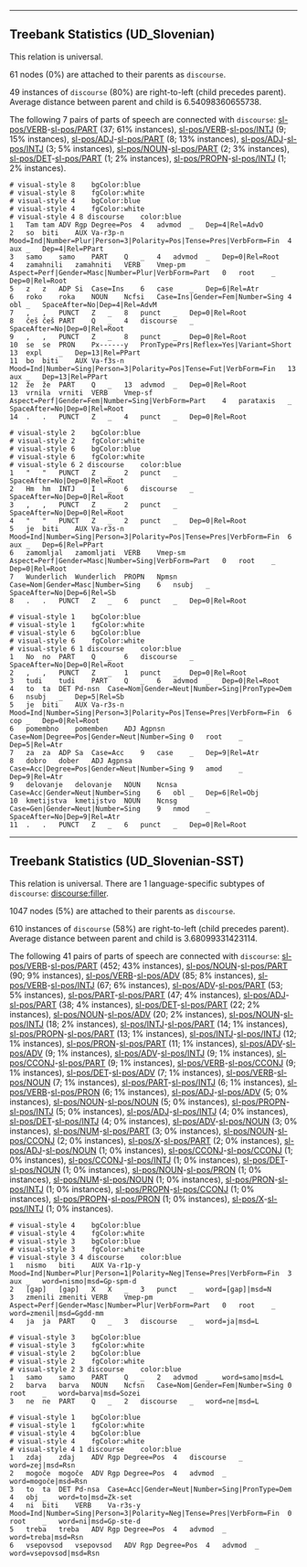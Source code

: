 

--------------------------------------------------------------------------------

## Treebank Statistics (UD_Slovenian)

This relation is universal.

61 nodes (0%) are attached to their parents as `discourse`.

49 instances of `discourse` (80%) are right-to-left (child precedes parent).
Average distance between parent and child is 6.54098360655738.

The following 7 pairs of parts of speech are connected with `discourse`: [sl-pos/VERB]()-[sl-pos/PART]() (37; 61% instances), [sl-pos/VERB]()-[sl-pos/INTJ]() (9; 15% instances), [sl-pos/ADJ]()-[sl-pos/PART]() (8; 13% instances), [sl-pos/ADJ]()-[sl-pos/INTJ]() (3; 5% instances), [sl-pos/NOUN]()-[sl-pos/PART]() (2; 3% instances), [sl-pos/DET]()-[sl-pos/PART]() (1; 2% instances), [sl-pos/PROPN]()-[sl-pos/INTJ]() (1; 2% instances).


~~~ conllu
# visual-style 8	bgColor:blue
# visual-style 8	fgColor:white
# visual-style 4	bgColor:blue
# visual-style 4	fgColor:white
# visual-style 4 8 discourse	color:blue
1	Tam	tam	ADV	Rgp	Degree=Pos	4	advmod	_	Dep=4|Rel=AdvO
2	so	biti	AUX	Va-r3p-n	Mood=Ind|Number=Plur|Person=3|Polarity=Pos|Tense=Pres|VerbForm=Fin	4	aux	_	Dep=4|Rel=PPart
3	samo	samo	PART	Q	_	4	advmod	_	Dep=0|Rel=Root
4	zamahnili	zamahniti	VERB	Vmep-pm	Aspect=Perf|Gender=Masc|Number=Plur|VerbForm=Part	0	root	_	Dep=0|Rel=Root
5	z	z	ADP	Si	Case=Ins	6	case	_	Dep=6|Rel=Atr
6	roko	roka	NOUN	Ncfsi	Case=Ins|Gender=Fem|Number=Sing	4	obl	_	SpaceAfter=No|Dep=4|Rel=AdvM
7	,	,	PUNCT	Z	_	8	punct	_	Dep=0|Rel=Root
8	češ	češ	PART	Q	_	4	discourse	_	SpaceAfter=No|Dep=0|Rel=Root
9	,	,	PUNCT	Z	_	8	punct	_	Dep=0|Rel=Root
10	se	se	PRON	Px------y	PronType=Prs|Reflex=Yes|Variant=Short	13	expl	_	Dep=13|Rel=PPart
11	bo	biti	AUX	Va-f3s-n	Mood=Ind|Number=Sing|Person=3|Polarity=Pos|Tense=Fut|VerbForm=Fin	13	aux	_	Dep=13|Rel=PPart
12	že	že	PART	Q	_	13	advmod	_	Dep=0|Rel=Root
13	vrnila	vrniti	VERB	Vmep-sf	Aspect=Perf|Gender=Fem|Number=Sing|VerbForm=Part	4	parataxis	_	SpaceAfter=No|Dep=0|Rel=Root
14	.	.	PUNCT	Z	_	4	punct	_	Dep=0|Rel=Root

~~~


~~~ conllu
# visual-style 2	bgColor:blue
# visual-style 2	fgColor:white
# visual-style 6	bgColor:blue
# visual-style 6	fgColor:white
# visual-style 6 2 discourse	color:blue
1	"	"	PUNCT	Z	_	2	punct	_	SpaceAfter=No|Dep=0|Rel=Root
2	Hm	hm	INTJ	I	_	6	discourse	_	SpaceAfter=No|Dep=0|Rel=Root
3	,	,	PUNCT	Z	_	2	punct	_	SpaceAfter=No|Dep=0|Rel=Root
4	"	"	PUNCT	Z	_	2	punct	_	Dep=0|Rel=Root
5	je	biti	AUX	Va-r3s-n	Mood=Ind|Number=Sing|Person=3|Polarity=Pos|Tense=Pres|VerbForm=Fin	6	aux	_	Dep=6|Rel=PPart
6	zamomljal	zamomljati	VERB	Vmep-sm	Aspect=Perf|Gender=Masc|Number=Sing|VerbForm=Part	0	root	_	Dep=0|Rel=Root
7	Wunderlich	Wunderlich	PROPN	Npmsn	Case=Nom|Gender=Masc|Number=Sing	6	nsubj	_	SpaceAfter=No|Dep=6|Rel=Sb
8	.	.	PUNCT	Z	_	6	punct	_	Dep=0|Rel=Root

~~~


~~~ conllu
# visual-style 1	bgColor:blue
# visual-style 1	fgColor:white
# visual-style 6	bgColor:blue
# visual-style 6	fgColor:white
# visual-style 6 1 discourse	color:blue
1	No	no	PART	Q	_	6	discourse	_	SpaceAfter=No|Dep=0|Rel=Root
2	,	,	PUNCT	Z	_	1	punct	_	Dep=0|Rel=Root
3	tudi	tudi	PART	Q	_	6	advmod	_	Dep=0|Rel=Root
4	to	ta	DET	Pd-nsn	Case=Nom|Gender=Neut|Number=Sing|PronType=Dem	6	nsubj	_	Dep=5|Rel=Sb
5	je	biti	AUX	Va-r3s-n	Mood=Ind|Number=Sing|Person=3|Polarity=Pos|Tense=Pres|VerbForm=Fin	6	cop	_	Dep=0|Rel=Root
6	pomembno	pomemben	ADJ	Agpnsn	Case=Nom|Degree=Pos|Gender=Neut|Number=Sing	0	root	_	Dep=5|Rel=Atr
7	za	za	ADP	Sa	Case=Acc	9	case	_	Dep=9|Rel=Atr
8	dobro	dober	ADJ	Agpnsa	Case=Acc|Degree=Pos|Gender=Neut|Number=Sing	9	amod	_	Dep=9|Rel=Atr
9	delovanje	delovanje	NOUN	Ncnsa	Case=Acc|Gender=Neut|Number=Sing	6	obl	_	Dep=6|Rel=Obj
10	kmetijstva	kmetijstvo	NOUN	Ncnsg	Case=Gen|Gender=Neut|Number=Sing	9	nmod	_	SpaceAfter=No|Dep=9|Rel=Atr
11	.	.	PUNCT	Z	_	6	punct	_	Dep=0|Rel=Root

~~~




--------------------------------------------------------------------------------

## Treebank Statistics (UD_Slovenian-SST)

This relation is universal.
There are 1 language-specific subtypes of `discourse`: [discourse:filler]().

1047 nodes (5%) are attached to their parents as `discourse`.

610 instances of `discourse` (58%) are right-to-left (child precedes parent).
Average distance between parent and child is 3.68099331423114.

The following 41 pairs of parts of speech are connected with `discourse`: [sl-pos/VERB]()-[sl-pos/PART]() (452; 43% instances), [sl-pos/NOUN]()-[sl-pos/PART]() (90; 9% instances), [sl-pos/VERB]()-[sl-pos/ADV]() (85; 8% instances), [sl-pos/VERB]()-[sl-pos/INTJ]() (67; 6% instances), [sl-pos/ADV]()-[sl-pos/PART]() (53; 5% instances), [sl-pos/PART]()-[sl-pos/PART]() (47; 4% instances), [sl-pos/ADJ]()-[sl-pos/PART]() (38; 4% instances), [sl-pos/DET]()-[sl-pos/PART]() (22; 2% instances), [sl-pos/NOUN]()-[sl-pos/ADV]() (20; 2% instances), [sl-pos/NOUN]()-[sl-pos/INTJ]() (18; 2% instances), [sl-pos/INTJ]()-[sl-pos/PART]() (14; 1% instances), [sl-pos/PROPN]()-[sl-pos/PART]() (13; 1% instances), [sl-pos/INTJ]()-[sl-pos/INTJ]() (12; 1% instances), [sl-pos/PRON]()-[sl-pos/PART]() (11; 1% instances), [sl-pos/ADV]()-[sl-pos/ADV]() (9; 1% instances), [sl-pos/ADV]()-[sl-pos/INTJ]() (9; 1% instances), [sl-pos/CCONJ]()-[sl-pos/PART]() (9; 1% instances), [sl-pos/VERB]()-[sl-pos/CCONJ]() (9; 1% instances), [sl-pos/DET]()-[sl-pos/ADV]() (7; 1% instances), [sl-pos/VERB]()-[sl-pos/NOUN]() (7; 1% instances), [sl-pos/PART]()-[sl-pos/INTJ]() (6; 1% instances), [sl-pos/VERB]()-[sl-pos/PRON]() (6; 1% instances), [sl-pos/ADJ]()-[sl-pos/ADV]() (5; 0% instances), [sl-pos/NOUN]()-[sl-pos/NOUN]() (5; 0% instances), [sl-pos/PROPN]()-[sl-pos/INTJ]() (5; 0% instances), [sl-pos/ADJ]()-[sl-pos/INTJ]() (4; 0% instances), [sl-pos/DET]()-[sl-pos/INTJ]() (4; 0% instances), [sl-pos/ADV]()-[sl-pos/NOUN]() (3; 0% instances), [sl-pos/NUM]()-[sl-pos/PART]() (3; 0% instances), [sl-pos/NOUN]()-[sl-pos/CCONJ]() (2; 0% instances), [sl-pos/X]()-[sl-pos/PART]() (2; 0% instances), [sl-pos/ADJ]()-[sl-pos/NOUN]() (1; 0% instances), [sl-pos/CCONJ]()-[sl-pos/CCONJ]() (1; 0% instances), [sl-pos/CCONJ]()-[sl-pos/INTJ]() (1; 0% instances), [sl-pos/DET]()-[sl-pos/NOUN]() (1; 0% instances), [sl-pos/NOUN]()-[sl-pos/PRON]() (1; 0% instances), [sl-pos/NUM]()-[sl-pos/NOUN]() (1; 0% instances), [sl-pos/PRON]()-[sl-pos/INTJ]() (1; 0% instances), [sl-pos/PROPN]()-[sl-pos/CCONJ]() (1; 0% instances), [sl-pos/PROPN]()-[sl-pos/PRON]() (1; 0% instances), [sl-pos/X]()-[sl-pos/INTJ]() (1; 0% instances).


~~~ conllu
# visual-style 4	bgColor:blue
# visual-style 4	fgColor:white
# visual-style 3	bgColor:blue
# visual-style 3	fgColor:white
# visual-style 3 4 discourse	color:blue
1	nismo	biti	AUX	Va-r1p-y	Mood=Ind|Number=Plur|Person=1|Polarity=Neg|Tense=Pres|VerbForm=Fin	3	aux	_	word=nismo|msd=Gp-spm-d
2	[gap]	[gap]	X	X	_	3	punct	_	word=[gap]|msd=N
3	zmenili	zmeniti	VERB	Vmep-pm	Aspect=Perf|Gender=Masc|Number=Plur|VerbForm=Part	0	root	_	word=zmenil|msd=Ggdd-mm
4	ja	ja	PART	Q	_	3	discourse	_	word=ja|msd=L

~~~


~~~ conllu
# visual-style 3	bgColor:blue
# visual-style 3	fgColor:white
# visual-style 2	bgColor:blue
# visual-style 2	fgColor:white
# visual-style 2 3 discourse	color:blue
1	samo	samo	PART	Q	_	2	advmod	_	word=samo|msd=L
2	barva	barva	NOUN	Ncfsn	Case=Nom|Gender=Fem|Number=Sing	0	root	_	word=barva|msd=Sozei
3	ne	ne	PART	Q	_	2	discourse	_	word=ne|msd=L

~~~


~~~ conllu
# visual-style 1	bgColor:blue
# visual-style 1	fgColor:white
# visual-style 4	bgColor:blue
# visual-style 4	fgColor:white
# visual-style 4 1 discourse	color:blue
1	zdaj	zdaj	ADV	Rgp	Degree=Pos	4	discourse	_	word=zej|msd=Rsn
2	mogoče	mogoče	ADV	Rgp	Degree=Pos	4	advmod	_	word=mogoče|msd=Rsn
3	to	ta	DET	Pd-nsa	Case=Acc|Gender=Neut|Number=Sing|PronType=Dem	4	obj	_	word=to|msd=Zk-set
4	ni	biti	VERB	Va-r3s-y	Mood=Ind|Number=Sing|Person=3|Polarity=Neg|Tense=Pres|VerbForm=Fin	0	root	_	word=ni|msd=Gp-ste-d
5	treba	treba	ADV	Rgp	Degree=Pos	4	advmod	_	word=treba|msd=Rsn
6	vsepovsod	vsepovsod	ADV	Rgp	Degree=Pos	4	advmod	_	word=vsepovsod|msd=Rsn

~~~


